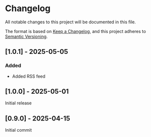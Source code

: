 # Changelog

All notable changes to this project will be documented in this file.

The format is based on [Keep a Changelog](https://keepachangelog.com/en/1.1.0/),
and this project adheres to [Semantic Versioning](https://semver.org/spec/v2.0.0.html).


## [1.0.1] - 2025-05-05

### Added

- Added RSS feed

## [1.0.0] - 2025-05-01

Initial release

## [0.9.0] - 2025-04-15

Initial commit
